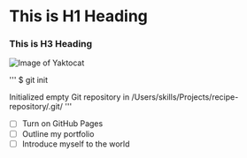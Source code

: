 # This is H1 Heading
### This is H3 Heading

![Image of Yaktocat](https://octodex.github.com/images/yaktocat.png)

'''
$ git init

Initialized empty Git repository in /Users/skills/Projects/recipe-repository/.git/
'''

- [ ] Turn on GitHub Pages
- [ ] Outline my portfolio
- [ ] Introduce myself to the world
